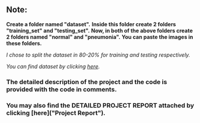 ## Note:
**Create a folder named "dataset".** 
**Inside this folder create 2 folders "training_set" and "testing_set".** 
**Now, in both of the above folders create 2 folders named "normal" and "pneumonia".**
**You can paste the images in these folders.**

*I chose to split the dataset in 80-20% for training and testing respectively.*

*You can find dataset by clicking [here](https://www.kaggle.com/paultimothymooney/chest-xray-pneumonia "Dataset for Pneumonia Detection").*

### The detailed description of the project and the code is provided with the code in comments.

### You may also find the **DETAILED PROJECT REPORT** attached by clicking [here]("Project Report").
